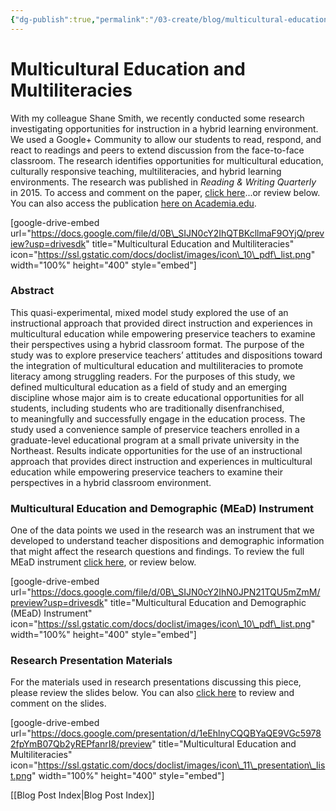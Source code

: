 ```yaml
---
{"dg-publish":true,"permalink":"/03-create/blog/multicultural-education-and-multiliteracies/","title":"Multicultural Education and Multiliteracies: Exploration & Exposure of Literacy Practices with Preservice Teachers","tags":["multicultural-education","multiliteracies"]}
---
```


# Multicultural Education and Multiliteracies

With my colleague Shane Smith, we recently conducted some research investigating opportunities for instruction in a hybrid learning environment. We used a Google+ Community to allow our students to read, respond, and react to readings and peers to extend discussion from the face-to-face classroom. The research identifies opportunities for multicultural education, culturally responsive teaching, multiliteracies, and hybrid learning environments. The research was published in _Reading & Writing Quarterly_ in 2015. To access and comment on the paper, [click here](https://drive.google.com/file/d/0B_SIJN0cY2IhQTBKcllmaF9OYjQ/view?usp=sharing)...or review below. You can also access the publication [here on Academia.edu](https://www.academia.edu/10297100/Multicultural_Education_and_Multiliteracies_Exploration_and_Exposure_of_Literacy_Practices_With_Preservice_Teachers).

\[google-drive-embed url="https://docs.google.com/file/d/0B\_SIJN0cY2IhQTBKcllmaF9OYjQ/preview?usp=drivesdk" title="Multicultural Education and Multiliteracies" icon="https://ssl.gstatic.com/docs/doclist/images/icon\_10\_pdf\_list.png" width="100%" height="400" style="embed"\]

### Abstract

This quasi-experimental, mixed model study explored the use of an instructional approach that provided direct instruction and experiences in multicultural education while empowering preservice teachers to examine their perspectives using a hybrid classroom format. The purpose of the study was to explore preservice teachers’ attitudes and dispositions toward the integration of multicultural education and multiliteracies to promote literacy among struggling readers. For the purposes of this study, we defined multicultural education as a field of study and an emerging discipline whose major aim is to create educational opportunities for all students, including students who are traditionally disenfranchised, to meaningfully and successfully engage in the education process. The study used a convenience sample of preservice teachers enrolled in a graduate-level educational program at a small private university in the Northeast. Results indicate opportunities for the use of an instructional approach that provides direct instruction and experiences in multicultural education while empowering preservice teachers to examine their perspectives in a hybrid classroom environment.

### Multicultural Education and Demographic (MEaD) Instrument

One of the data points we used in the research was an instrument that we developed to understand teacher dispositions and demographic information that might affect the research questions and findings. To review the full MEaD instrument [click here](https://drive.google.com/file/d/0B_SIJN0cY2IhN0JPN21TQU5mZmM/view?usp=sharing), or review below.

\[google-drive-embed url="https://docs.google.com/file/d/0B\_SIJN0cY2IhN0JPN21TQU5mZmM/preview?usp=drivesdk" title="Multicultural Education and Demographic (MEaD) Instrument" icon="https://ssl.gstatic.com/docs/doclist/images/icon\_10\_pdf\_list.png" width="100%" height="400" style="embed"\]

### Research Presentation Materials

For the materials used in research presentations discussing this piece, please review the slides below. You can also [click here](https://docs.google.com/presentation/d/1eEhlnyCQQBYaQE9VGc59782fpYmB07Qb2yREPfanrI8/edit?usp=sharing) to review and comment on the slides.

\[google-drive-embed url="https://docs.google.com/presentation/d/1eEhlnyCQQBYaQE9VGc59782fpYmB07Qb2yREPfanrI8/preview" title="Multicultural Education and Multiliteracies" icon="https://ssl.gstatic.com/docs/doclist/images/icon\_11\_presentation\_list.png" width="100%" height="400" style="embed"\]

[[Blog Post Index\|Blog Post Index]]